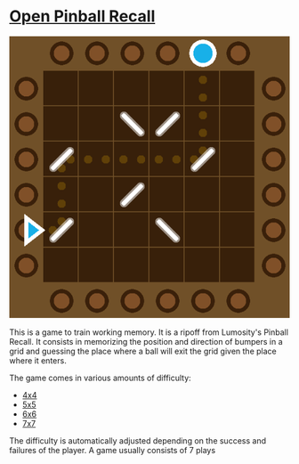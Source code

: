 # [Open Pinball Recall](https://open-pinball-recall.vercel.app/)

[![Game preview](asset/img/game-screenshot.png)](https://open-pinball-recall.vercel.app/)

This is a game to train working memory. It is a ripoff from Lumosity's Pinball Recall. It consists in memorizing the position and direction of bumpers in a grid and guessing the place where a ball will exit the grid given the place where it enters.

The game comes in various amounts of difficulty:

- [4x4](https://open-pinball-recall.vercel.app/#difficulty=4:5)
- [5x5](https://open-pinball-recall.vercel.app/#difficulty=5:6)
- [6x6](https://open-pinball-recall.vercel.app/#difficulty=6:9)
- [7x7](https://open-pinball-recall.vercel.app/#difficulty=7:12)

The difficulty is automatically adjusted depending on the success and failures of the player. A game usually consists of 7 plays
